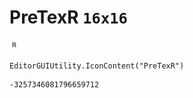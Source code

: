 # PreTexR `16x16`
<img src="/img/PreTexR.png" width=16 height=16>

``` CSharp
EditorGUIUtility.IconContent("PreTexR")
```
```
-3257346081796659712
```
